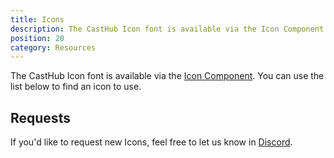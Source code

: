 ```yaml
---
title: Icons
description: The CastHub Icon font is available via the Icon Component
position: 20
category: Resources
---
```


The CastHub Icon font is available via the [Icon Component](/modules/components#icon). You can use the list below to find an icon to use.

<icon-explorer></icon-explorer>

## Requests

If you'd like to request new Icons, feel free to let us know in [Discord](https://discord.gg/XMrHXtN).
